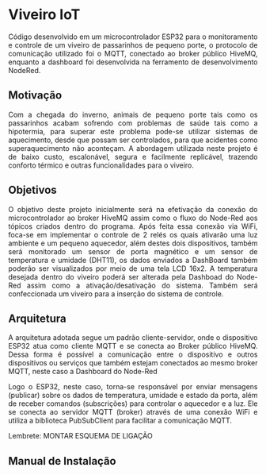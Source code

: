 # Viveiro IoT 
<p align="justify">
Código desenvolvido em um microcontrolador ESP32 para o monitoramento e controle de um viveiro de passarinhos de pequeno porte,
o protocolo de comunicação utilizado foi o MQTT, conectado ao broker público HiveMQ, enquanto a dashboard foi desenvolvida
na ferramento de desenvolvimento NodeRed.
</p>

## Motivação
<p align="justify">
Com a chegada do inverno, animais de pequeno porte tais como os passarinhos acabam sofrendo com problemas de saúde tais como
a hipotermia, para superar este problema pode-se utilizar sistemas de aquecimento, desde que possam ser controlados, para que 
acidentes como superaquecimento não aconteçam. A abordagem utilizada neste projeto é de baixo custo, escalonável, segura e 
facilmente replicável, trazendo conforto térmico e outras funcionalidades para o viveiro.
</p>

## Objetivos
<p align="justify">
O objetivo deste projeto inicialmente será na efetivação da conexão do microcontrolador ao broker HiveMQ assim como o fluxo do Node-Red
aos tópicos criados dentro do programa. Após feita essa conexão via WiFi, foca-se em implementar o controle de 2 relés os quais ativarão
uma luz ambiente e um pequeno aquecedor, além destes dois dispositivos, também será monitorado um sensor de porta magnético e um sensor de 
temperatura e umidade (DHT11), os dados enviados a DashBoard também poderão ser visualizados por meio de uma tela LCD 16x2.
A temperatura desejada dentro do viveiro poderá ser alterada pela Dashboad do Node-Red assim como a ativação/desativação do sistema.
Também será confeccionada um viveiro para a inserção do sistema de controle.
</p>

## Arquitetura
<p align="justify">
A arquitetura adotada segue um padrão cliente-servidor, onde o dispositivo ESP32 atua como cliente MQTT e se conecta ao Broker público HiveMQ. Dessa forma 
é possível a comunicação entre o dispositivo e outros dispositivos ou serviços que também estejam conectados ao mesmo broker MQTT, neste caso a Dashboard do 
Node-Red
<p align="justify">
Logo o ESP32, neste caso, torna-se responsável por enviar mensagens (publicar) sobre os dados de temperatura, umidade e estado da porta, além de receber comandos (subscrições) para controlar o aquecedor e a luz. Ele se conecta ao servidor MQTT (broker) através de uma conexão WiFi e utiliza a biblioteca PubSubClient para facilitar a comunicação MQTT.
<p align="justify">
Lembrete: MONTAR ESQUEMA DE LIGAÇÃO
</p>

## Manual de Instalação



